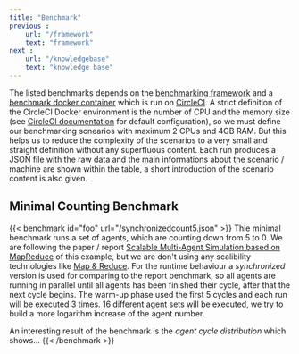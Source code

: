 ```yaml
---
title: "Benchmark"
previous :
    url: "/framework"
    text: "framework"
next :
    url: "/knowledgebase"
    text: "knowledge base"
---
```


The listed benchmarks depends on the [benchmarking framework](https://github.com/LightJason/Benchmark) and a [benchmark docker container](https://hub.docker.com/r/lightjason/benchmark/)
which is run on [CircleCI](http://circleci.com).  A strict definition of the CircleCI Docker environment is the number of CPU and the memory size (see [CircleCI documentation](https://circleci.com/docs/2.0/configuration-reference/#resource_class) for default configuration), so we must define our benchmarking scnearios with maximum 2 CPUs and 4GB RAM.
But this helps us to reduce the complexity of the scenarios to a very small and straight definition without any superfluous content. Each run produces a JSON file with the raw data
and the main informations about the scenario / machine are shown within the table, a short introduction of the scenario content is also given.


## Minimal Counting Benchmark
{{< benchmark id="foo" url="/synchronizedcount5.json" >}}
Thie minimal benchmark runs a set of agents, which are counting down from 5 to 0. We are following the paper / report [Scalable Multi-Agent Simulation based
on MapReduce](https://www.in.tu-clausthal.de/fileadmin/homes/techreports/ifi1603ahlbrecht.pdf) of this example, but we are don't using any scalibility technologies
like [Map & Reduce](https://en.wikipedia.org/wiki/MapReduce). For the runtime behaviour a _synchronized_ version is used for comparing to the report benchmark, so
all agents are running in parallel until all agents has been finished their cycle, after that the next cycle begins. The warm-up phase used the first 5 cycles and
each run will be executed 3 times. 16 different agent sets will be executed, we try to build a more logarithm increase of the agent number.

An interesting result of the benchmark is the _agent cycle distribution_ which shows...
{{< /benchmark >}}
